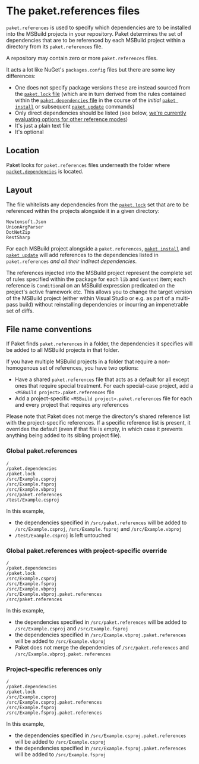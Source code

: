 # The paket.references files

`paket.references` is used to specify which dependencies are to be installed into the MSBuild projects in your repository. Paket determines the set of dependencies that are to be referenced by each MSBuild project within a directory from its `paket.references` file.

A repository may contain zero or more `paket.references` files.

It acts a lot like NuGet's `packages.config` files but there are some key differences:

- One does not specify package versions these are instead sourced from the [`paket.lock` file](lock_file.html) (which are in turn derived from the rules contained within the [`paket.dependencies` file](dependencies_file.html) in the course of the *initial* [`paket install`](paket_install.html) or subsequent [`paket update`](paket_update.html) commands)
- Only direct dependencies should be listed (see below, [we're currently evaluating options for other reference modes](https://github.com/fsprojects/Paket/issues/38))
- It's just a plain text file
- It's optional

## Location

Paket looks for `paket.references` files underneath the folder where [`packet.dependencies`](dependencies_file.html) is located.

## Layout

The file whitelists any dependencies from the [`paket.lock`](lock_file.html) set that are to be referenced within the projects alongside it in a given directory:

    Newtonsoft.Json
    UnionArgParser
    DotNetZip
    RestSharp

For each MSBuild project alongside a `paket.references`, [`paket install`](paket_install.html) and [`paket update`](paket_update.html) will add references to the dependencies listed in `paket.references` *and all their indirect dependencies*.

The references injected into the MSBuild project represent the complete set of rules specified within the package for each `lib` and `Content` item; each reference is `Condition`al on an MSBuild expression predicated on the project's active framework etc. This allows you to change the target version of the MSBuild project (either within Visual Studio or e.g. as part of a multi-pass build) without reinstalling dependencies or incurring an impenetrable set of diffs.

## File name conventions

If Paket finds `paket.references` in a folder, the dependencies it specifies will be added to all MSBuild projects in that folder.

If you have multiple MSBuild projects in a folder that require a non-homogenous set of references, you have two options:

- Have a shared `paket.references` file that acts as a default for all except ones that require special treatment. For each special-case project, add a `<MSBuild project>.paket.references` file
- Add a project-specific `<MSBuild project>.paket.references` file for each and every project that requires any references

Please note that Paket does not merge the directory's shared reference list with the project-specific references. If a specific reference list is present, it overrides the default (even if that file is empty, in which case it prevents anything being added to its sibling project file).

### Global paket.references

    /
    /paket.dependencies
    /paket.lock
    /src/Example.csproj
    /src/Example.fsproj
    /src/Example.vbproj
    /src/paket.references
    /test/Example.csproj

In this example,

- the dependencies specified in `/src/paket.references` will be added to `/src/Example.csproj`, `/src/Example.fsproj` and `/src/Example.vbproj`
- `/test/Example.csproj` is left untouched

### Global paket.references with project-specific override

    /
    /paket.dependencies
    /paket.lock
    /src/Example.csproj
    /src/Example.fsproj
    /src/Example.vbproj
    /src/Example.vbproj.paket.references
    /src/paket.references

In this example,

- the dependencies specified in `/src/paket.references` will be added to `/src/Example.csproj` and `/src/Example.fsproj`
- the dependencies specified in `/src/Example.vbproj.paket.references` will be added to `/src/Example.vbproj`
- Paket does not merge the dependencies of `/src/paket.references` and `/src/Example.vbproj.paket.references`

### Project-specific references only

    /
    /paket.dependencies
    /paket.lock
    /src/Example.csproj
    /src/Example.csproj.paket.references
    /src/Example.fsproj
    /src/Example.fsproj.paket.references

In this example,

- the dependencies specified in `/src/Example.csproj.paket.references` will be added to `/src/Example.csproj`
- the dependencies specified in `/src/Example.fsproj.paket.references` will be added to `/src/Example.fsproj`

